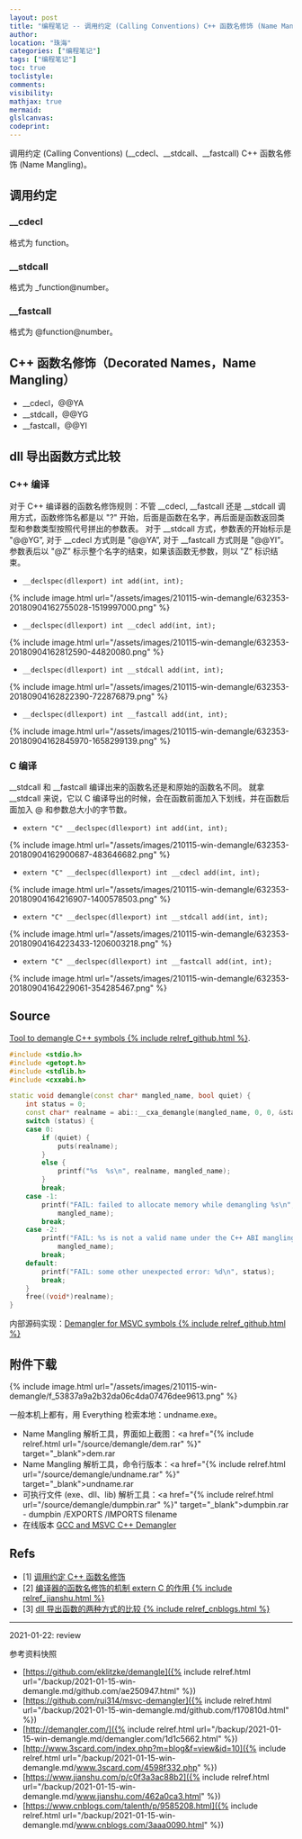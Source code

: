 ```yaml
---
layout: post
title: "编程笔记 -- 调用约定 (Calling Conventions) C++ 函数名修饰 (Name Mangling)"
author:
location: "珠海"
categories: ["编程笔记"]
tags: ["编程笔记"]
toc: true
toclistyle:
comments:
visibility:
mathjax: true
mermaid:
glslcanvas:
codeprint:
---
```


调用约定 (Calling Conventions) (__cdecl、__stdcall、__fastcall) C++ 函数名修饰 (Name Mangling)。


## 调用约定


### __cdecl

格式为 function。


### __stdcall

格式为 _function@number。


### __fastcall

格式为 @function@number。


## C++ 函数名修饰（Decorated Names，Name Mangling）

* \_\_cdecl，@@YA
* \_\_stdcall，@@YG
* \_\_fastcall，@@YI


## dll 导出函数方式比较


### C++ 编译

对于 C++ 编译器的函数名修饰规则：不管 _\_cdecl, _\_fastcall 还是 _\_stdcall 调用方式，函数修饰名都是以 "?" 开始，后面是函数在名字，再后面是函数返回类型和参数类型按照代号拼出的参数表。
对于 _\_stdcall 方式，参数表的开始标示是 "@@YG”, 对于 _\_cdecl 方式则是 "@@YA”, 对于 _\_fastcall 方式则是 "@@YI”。
参数表后以 "@Z” 标示整个名字的结束，如果该函数无参数，则以 "Z” 标识结束。

* `__declspec(dllexport) int add(int, int);`

{% include image.html url="/assets/images/210115-win-demangle/632353-20180904162755028-1519997000.png" %}

* `__declspec(dllexport) int __cdecl add(int, int);`

{% include image.html url="/assets/images/210115-win-demangle/632353-20180904162812590-44820080.png" %}

* `__declspec(dllexport) int __stdcall add(int, int);`

{% include image.html url="/assets/images/210115-win-demangle/632353-20180904162822390-722876879.png" %}

* `__declspec(dllexport) int __fastcall add(int, int);`

{% include image.html url="/assets/images/210115-win-demangle/632353-20180904162845970-1658299139.png" %}


### C 编译

_\_stdcall 和 _\_fastcall 编译出来的函数名还是和原始的函数名不同。
就拿 _\_stdcall 来说，它以 C 编译导出的时候，会在函数前面加入下划线，并在函数后面加入 @ 和参数总大小的字节数。

* `extern "C" __declspec(dllexport) int add(int, int);`

{% include image.html url="/assets/images/210115-win-demangle/632353-20180904162900687-483646682.png" %}

* `extern "C" __declspec(dllexport) int __cdecl add(int, int);`

{% include image.html url="/assets/images/210115-win-demangle/632353-20180904164216907-1400578503.png" %}

* `extern "C" __declspec(dllexport) int __stdcall add(int, int);`

{% include image.html url="/assets/images/210115-win-demangle/632353-20180904164223433-1206003218.png" %}

* `extern "C" __declspec(dllexport) int __fastcall add(int, int);`

{% include image.html url="/assets/images/210115-win-demangle/632353-20180904164229061-354285467.png" %}


## Source

[Tool to demangle C++ symbols {% include relref_github.html %}](https://github.com/eklitzke/demangle).

```cpp
#include <stdio.h>
#include <getopt.h>
#include <stdlib.h>
#include <cxxabi.h>

static void demangle(const char* mangled_name, bool quiet) {
    int status = 0;
    const char* realname = abi::__cxa_demangle(mangled_name, 0, 0, &status);
    switch (status) {
    case 0:
        if (quiet) {
            puts(realname);
        }
        else {
            printf("%s  %s\n", realname, mangled_name);
        }
        break;
    case -1:
        printf("FAIL: failed to allocate memory while demangling %s\n",
            mangled_name);
        break;
    case -2:
        printf("FAIL: %s is not a valid name under the C++ ABI mangling rules\n",
            mangled_name);
        break;
    default:
        printf("FAIL: some other unexpected error: %d\n", status);
        break;
    }
    free((void*)realname);
}
```

内部源码实现：[Demangler for MSVC symbols {% include relref_github.html %}](https://github.com/rui314/msvc-demangler)


## 附件下载

{% include image.html url="/assets/images/210115-win-demangle/f_53837a9a2b32da06c4da07476dee9613.png" %}

一般本机上都有，用 Everything 检索本地：undname.exe。

* Name Mangling 解析工具，界面如上截图：<a href="{% include relref.html url="/source/demangle/dem.rar" %}" target="_blank">dem.rar</a>
* Name Mangling 解析工具，命令行版本：<a href="{% include relref.html url="/source/demangle/undname.rar" %}" target="_blank">undname.rar</a>
* 可执行文件 (exe、dll、lib) 解析工具：<a href="{% include relref.html url="/source/demangle/dumpbin.rar" %}" target="_blank">dumpbin.rar</a> - dumpbin /EXPORTS /IMPORTS filename
* 在线版本 [GCC and MSVC C++ Demangler](http://demangler.com/)


## Refs

- [1] [调用约定 C++ 函数名修饰](http://www.3scard.com/index.php?m=blog&f=view&id=10)
- [2] [编译器的函数名修饰的机制 extern C 的作用 {% include relref_jianshu.html %}](https://www.jianshu.com/p/c0f3a3ac88b2)
- [3] [dll 导出函数的两种方式的比较 {% include relref_cnblogs.html %}](https://www.cnblogs.com/talenth/p/9585208.html)

<hr class='reviewline'/>
<p class='reviewtip'>2021-01-22: review</p>
<font class='ref_snapshot'>参考资料快照</font>

- [https://github.com/eklitzke/demangle]({% include relref.html url="/backup/2021-01-15-win-demangle.md/github.com/ae250947.html" %})
- [https://github.com/rui314/msvc-demangler]({% include relref.html url="/backup/2021-01-15-win-demangle.md/github.com/f170810d.html" %})
- [http://demangler.com/]({% include relref.html url="/backup/2021-01-15-win-demangle.md/demangler.com/1d1c5662.html" %})
- [http://www.3scard.com/index.php?m=blog&f=view&id=10]({% include relref.html url="/backup/2021-01-15-win-demangle.md/www.3scard.com/4598f332.php" %})
- [https://www.jianshu.com/p/c0f3a3ac88b2]({% include relref.html url="/backup/2021-01-15-win-demangle.md/www.jianshu.com/462a0ca3.html" %})
- [https://www.cnblogs.com/talenth/p/9585208.html]({% include relref.html url="/backup/2021-01-15-win-demangle.md/www.cnblogs.com/3aaa0090.html" %})
